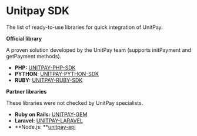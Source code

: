 # Unitpay SDK

The list of ready-to-use libraries for quick integration of UnitPay.

**Official library**

A proven solution developed by the UnitPay team (supports initPayment and getPayment methods).

* **PHP:** [UNITPAY-PHP-SDK](https://github.com/unitpay/php-sdk)
* **PYTHON**: [UNITPAY-PYTHON-SDK](https://github.com/unitpay/python-sdk)
* **RUBY:** [UNITPAY-RUBY-SDK](https://github.com/unitpay/ruby-sdk)

**Partner libraries**

These libraries were not checked by UnitPay specialists.

* **Ruby on Rails:** [UNITPAY-GEM](https://github.com/unitpayService/rails-unitpay)
* **Laravel:** [UNITPAY-LARAVEL](https://github.com/unitpayService/laravel-unitpay)
* **Node.js: **[unitpay-api](https://github.com/redinggg/unitpay-api#readme)
